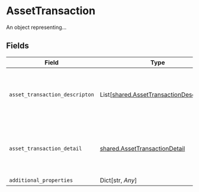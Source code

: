 # AssetTransaction

An object representing...


## Fields

| Field                                                                                          | Type                                                                                           | Required                                                                                       | Description                                                                                    |
| ---------------------------------------------------------------------------------------------- | ---------------------------------------------------------------------------------------------- | ---------------------------------------------------------------------------------------------- | ---------------------------------------------------------------------------------------------- |
| `asset_transaction_descripton`                                                                 | List[[shared.AssetTransactionDescription](../../models/shared/assettransactiondescription.md)] | :heavy_check_mark:                                                                             | Documentation not found in the MISMO model viewer and not provided by Freddie Mac.             |
| `asset_transaction_detail`                                                                     | [shared.AssetTransactionDetail](../../models/shared/assettransactiondetail.md)                 | :heavy_check_mark:                                                                             | Documentation not found in the MISMO model viewer and not provided by Freddie Mac.             |
| `additional_properties`                                                                        | Dict[str, *Any*]                                                                               | :heavy_minus_sign:                                                                             | N/A                                                                                            |